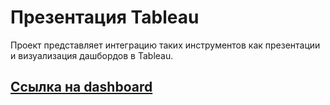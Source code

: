   # Презентация Tableau  
  Проект представляет интеграцию таких инструментов как презентации и визуализация дашбордов в Tableau.  
  ## [Ссылка на dashboard](https://public.tableau.com/shared/WNK5MGW9C?:display_count=y&:origin=viz_share_link)
